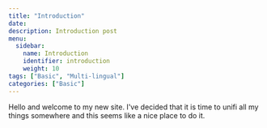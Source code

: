 ```yaml
---
title: "Introduction"
date: 
description: Introduction post
menu:
  sidebar:
    name: Introduction
    identifier: introduction
    weight: 10
tags: ["Basic", "Multi-lingual"]
categories: ["Basic"]
---
```


Hello and welcome to my new site. I've decided that it is time to unifi all my things somewhere and this seems like a nice place to do it.
